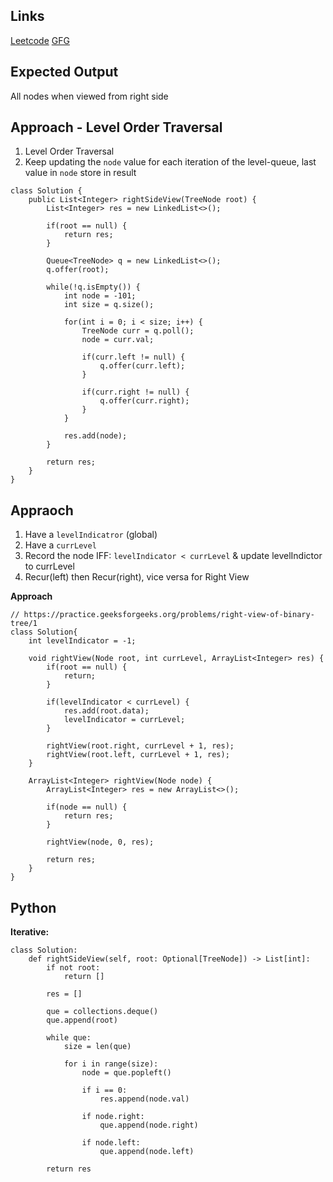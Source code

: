 ## Links
[Leetcode](https://leetcode.com/problems/binary-tree-right-side-view/description/)
[GFG](https://practice.geeksforgeeks.org/problems/right-view-of-binary-tree/1)

## Expected Output
All nodes when viewed from right side

## Approach - Level Order Traversal
1. Level Order Traversal
2. Keep updating the `node` value for each iteration of the level-queue, last value in `node` store in result

```
class Solution {
    public List<Integer> rightSideView(TreeNode root) {
        List<Integer> res = new LinkedList<>();

        if(root == null) {
            return res;
        }

        Queue<TreeNode> q = new LinkedList<>();
        q.offer(root);

        while(!q.isEmpty()) {
            int node = -101;
            int size = q.size();

            for(int i = 0; i < size; i++) {
                TreeNode curr = q.poll();
                node = curr.val;

                if(curr.left != null) {
                    q.offer(curr.left);
                }

                if(curr.right != null) {
                    q.offer(curr.right);
                }
            }

            res.add(node);
        }

        return res; 
    }
}
```

## Appraoch
1. Have a `levelIndicatror` (global)
2. Have a `currLevel`
3. Record the node IFF: `levelIndicator < currLevel` & update levelIndictor to currLevel
4. Recur(left) then Recur(right), vice versa for Right View

**Approach**
```
// https://practice.geeksforgeeks.org/problems/right-view-of-binary-tree/1
class Solution{
    int levelIndicator = -1;
    
    void rightView(Node root, int currLevel, ArrayList<Integer> res) {
        if(root == null) {
            return;
        }
        
        if(levelIndicator < currLevel) {
            res.add(root.data);
            levelIndicator = currLevel;
        }
        
        rightView(root.right, currLevel + 1, res);
        rightView(root.left, currLevel + 1, res);
    }
    
    ArrayList<Integer> rightView(Node node) {
        ArrayList<Integer> res = new ArrayList<>();
        
        if(node == null) {
            return res;
        }
        
        rightView(node, 0, res);
        
        return res;
    }
}
```

## Python
**Iterative:**

```
class Solution:
    def rightSideView(self, root: Optional[TreeNode]) -> List[int]:
        if not root:
            return []
        
        res = []

        que = collections.deque()
        que.append(root)

        while que:
            size = len(que)

            for i in range(size):
                node = que.popleft()

                if i == 0:
                    res.append(node.val)

                if node.right:
                    que.append(node.right)

                if node.left:
                    que.append(node.left)
        
        return res
```